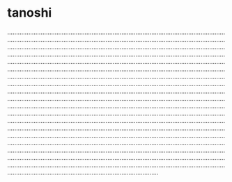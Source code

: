 # tanoshi
..........................................................................................................................................................................................................................................................................................................................................................................................................................................................................................................................................................................................................................................................................................................................................................................................................................................................................................................................................................................................................................................................................................................................................................................................................................................................................................................................................................................................................................................................................................................................................................................................................................................................................................................................................................................................................................................................................................................................................................................................................................................................................................................................................................................................................................................................................................................................................................................................................................................................................................................................................